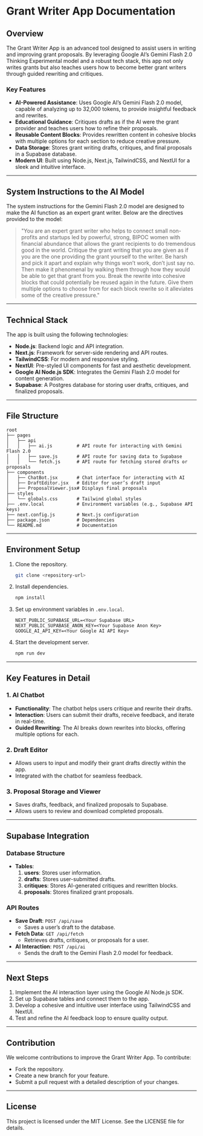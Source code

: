 # Grant Writer App Documentation

## Overview
The Grant Writer App is an advanced tool designed to assist users in writing and improving grant proposals. By leveraging Google AI’s Gemini Flash 2.0 Thinking Experimental model and a robust tech stack, this app not only writes grants but also teaches users how to become better grant writers through guided rewriting and critiques.

### Key Features
- **AI-Powered Assistance**: Uses Google AI’s Gemini Flash 2.0 model, capable of analyzing up to 32,000 tokens, to provide insightful feedback and rewrites.
- **Educational Guidance**: Critiques drafts as if the AI were the grant provider and teaches users how to refine their proposals.
- **Reusable Content Blocks**: Provides rewritten content in cohesive blocks with multiple options for each section to reduce creative pressure.
- **Data Storage**: Stores grant writing drafts, critiques, and final proposals in a Supabase database.
- **Modern UI**: Built using Node.js, Next.js, TailwindCSS, and NextUI for a sleek and intuitive interface.

---

## System Instructions to the AI Model
The system instructions for the Gemini Flash 2.0 model are designed to make the AI function as an expert grant writer. Below are the directives provided to the model:

> "You are an expert grant writer who helps to connect small non-profits and startups led by powerful, strong, BIPOC women with financial abundance that allows the grant recipients to do tremendous good in the world. Critique the grant writing that you are given as if you are the one providing the grant yourself to the writer. Be harsh and pick it apart and explain why things won’t work, don’t just say no. Then make it phenomenal by walking them through how they would be able to get that grant from you. Break the rewrite into cohesive blocks that could potentially be reused again in the future. Give them multiple options to choose from for each block rewrite so it alleviates some of the creative pressure."

---

## Technical Stack
The app is built using the following technologies:

- **Node.js**: Backend logic and API integration.
- **Next.js**: Framework for server-side rendering and API routes.
- **TailwindCSS**: For modern and responsive styling.
- **NextUI**: Pre-styled UI components for fast and aesthetic development.
- **Google AI Node.js SDK**: Integrates the Gemini Flash 2.0 model for content generation.
- **Supabase**: A Postgres database for storing user drafts, critiques, and finalized proposals.

---

## File Structure
```
root
├── pages
│   ├── api
│   │   ├── ai.js         # API route for interacting with Gemini Flash 2.0
│   │   ├── save.js       # API route for saving data to Supabase
│   │   └── fetch.js      # API route for fetching stored drafts or proposals
├── components
│   ├── ChatBot.jsx       # Chat interface for interacting with AI
│   ├── DraftEditor.jsx   # Editor for user’s draft input
│   ├── ProposalViewer.jsx# Displays final proposals
├── styles
│   └── globals.css       # Tailwind global styles
├── .env.local            # Environment variables (e.g., Supabase API keys)
├── next.config.js        # Next.js configuration
├── package.json          # Dependencies
└── README.md             # Documentation
```

---

## Environment Setup
1. Clone the repository.
   ```bash
   git clone <repository-url>
   ```

2. Install dependencies.
   ```bash
   npm install
   ```

3. Set up environment variables in `.env.local`.
   ```env
   NEXT_PUBLIC_SUPABASE_URL=<Your Supabase URL>
   NEXT_PUBLIC_SUPABASE_ANON_KEY=<Your Supabase Anon Key>
   GOOGLE_AI_API_KEY=<Your Google AI API Key>
   ```

4. Start the development server.
   ```bash
   npm run dev
   ```

---

## Key Features in Detail
### 1. **AI Chatbot**
   - **Functionality**: The chatbot helps users critique and rewrite their drafts.
   - **Interaction**: Users can submit their drafts, receive feedback, and iterate in real-time.
   - **Guided Rewriting**: The AI breaks down rewrites into blocks, offering multiple options for each.

### 2. **Draft Editor**
   - Allows users to input and modify their grant drafts directly within the app.
   - Integrated with the chatbot for seamless feedback.

### 3. **Proposal Storage and Viewer**
   - Saves drafts, feedback, and finalized proposals to Supabase.
   - Allows users to review and download completed proposals.

---

## Supabase Integration
### Database Structure
- **Tables**:
  1. **users**: Stores user information.
  2. **drafts**: Stores user-submitted drafts.
  3. **critiques**: Stores AI-generated critiques and rewritten blocks.
  4. **proposals**: Stores finalized grant proposals.

### API Routes
- **Save Draft**: `POST /api/save`
  - Saves a user’s draft to the database.
- **Fetch Data**: `GET /api/fetch`
  - Retrieves drafts, critiques, or proposals for a user.
- **AI Interaction**: `POST /api/ai`
  - Sends the draft to the Gemini Flash 2.0 model for feedback.

---

## Next Steps
1. Implement the AI interaction layer using the Google AI Node.js SDK.
2. Set up Supabase tables and connect them to the app.
3. Develop a cohesive and intuitive user interface using TailwindCSS and NextUI.
4. Test and refine the AI feedback loop to ensure quality output.

---

## Contribution
We welcome contributions to improve the Grant Writer App. To contribute:
- Fork the repository.
- Create a new branch for your feature.
- Submit a pull request with a detailed description of your changes.

---

## License
This project is licensed under the MIT License. See the LICENSE file for details.


